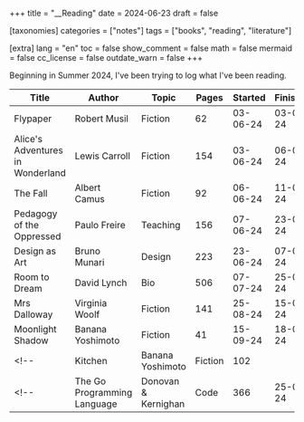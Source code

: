 +++
title = "__Reading"
date = 2024-06-23
draft = false

[taxonomies]
categories = ["notes"]
tags = ["books", "reading", "literature"]

[extra]
lang = "en"
toc = false
show_comment = false
math = false
mermaid = false
cc_license = false
outdate_warn = false
+++

Beginning in Summer 2024, I've been trying to log what I've been reading.

| Title                            | Author                 | Topic       | Pages |  Started | Finished |
| -------------------------------- | ---------------------- | ----------- | ----- | -------- | -------- |
| Flypaper                         | Robert Musil           | Fiction     |    62 | 03-06-24 | 03-06-24 |
| Alice's Adventures in Wonderland | Lewis Carroll          | Fiction     |   154 | 03-06-24 | 06-06-24 |
| The Fall                         | Albert Camus           | Fiction     |    92 | 06-06-24 | 11-06-24 |
| Pedagogy of the Oppressed        | Paulo Freire           | Teaching    |   156 | 07-06-24 | 23-06-24 |
| Design as Art                    | Bruno Munari           | Design      |   223 | 23-06-24 | 07-07-24 |
| Room to Dream                    | David Lynch            | Bio         |   506 | 07-07-24 | 25-08-24 |
| Mrs Dalloway                     | Virginia Woolf         | Fiction     |   141 | 25-08-24 | 15-09-24 |
| Moonlight Shadow                 | Banana Yoshimoto       | Fiction     |   41  | 15-09-24 | 18-09-24 |
<!-- | Kitchen                          | Banana Yoshimoto       | Fiction     |   102 |          |          | -->
<!-- | The Go Programming Language      | Donovan & Kernighan    | Code        |   366 | 25-08-24 |          | -->
